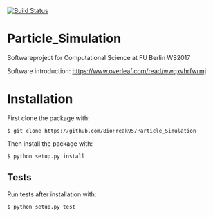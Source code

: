 [![Build Status](https://travis-ci.org/BioFreak95/Particle_Simulation.svg?branch=master)](https://travis-ci.org/BioFreak95/Particle_Simulation)

# Particle_Simulation
Softwareproject for Computational Science at FU Berlin WS2017

Software introduction: https://www.overleaf.com/read/wwqxvhrfwrmj


# Installation
First clone the package with:
```
$ git clone https://github.com/BioFreak95/Particle_Simulation

```
Then install the package with:
```
$ python setup.py install
```


## Tests
Run tests after installation with:
```
$ python setup.py test
```

